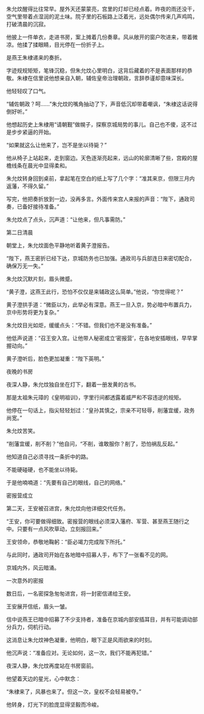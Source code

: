 朱允炆醒得比往常早。屋外天还蒙蒙亮，宫里的灯却已经点着。昨夜的雨还没干，空气里带着点湿润的泥土味。院子里的石板路上泛着光，远处偶尔传来几声鸡鸣，打破清晨的沉寂。

他披上一件单衣，走进书房，案上摊着几份奏章。风从敞开的窗户吹进来，带着微凉。他揉了揉眼睛，目光停在一份折子上。

是燕王朱棣递来的奏折。

字迹规规矩矩，笔锋沉稳，但朱允炆心里明白，这背后藏着的不是表面那样的恭敬。朱棣在信里说他想亲自入朝，辅佐皇帝治理朝政，言辞恭谨却意味深长。

他轻轻叹了口气。

“辅佐朝政？呵……”朱允炆的嘴角抽动了下，声音低沉却带着嘲讽，“朱棣这话说得倒好听。”

他想起历史上朱棣用“请朝觐”做幌子，探察京城局势的事儿。自己也不傻，这不过是步步紧逼的开始。

“如果就这么让他来了，岂不是坐以待毙？”

他从椅子上站起来，走到窗边。天色逐渐亮起来，远山的轮廓清晰了些，宫殿的屋檐线条在晨光中显得柔和。

朱允炆转身回到桌前，拿起笔在空白的纸上写了几个字：“准其来京，但限三月内返藩，不得久留。”

写完，他把奏折放到一边，没再多言。外面传来宫人来报的声音：“陛下，通政司奏，已备好接待准备。”

朱允炆点了点头，沉声道：“让他来，但凡事需防。”

第二日清晨

朝堂上，朱允炆面色平静地听着黄子澄报告。

“陛下，燕王密折已经下达，京城防务也已加强。通政司与兵部连日来密切配合，确保万无一失。”

朱允炆沉默片刻，眉头微蹙。

“黄子澄，这燕王此行，恐怕不仅仅是来辅政这么简单。”他说，“你觉得呢？”

黄子澄拱手道：“微臣以为，此举必有深意。燕王一旦入京，势必暗中布置兵力，京中形势将更为复杂。”

朱允炆目光如炬，缓缓点头：“不错。但我们也不是没有准备。”

他低声说道：“召王安入宫。让他带人秘密成立‘密报营’，在各地安插眼线，早早掌握动向。”

黄子澄听后，脸色更加凝重：“陛下英明。”

夜晚的书房

夜深人静，朱允炆独自坐在灯下，翻着一册发黄的古书。

那是太祖朱元璋的《皇明祖训》，字里行间都透露着威严和不容违逆的规矩。

他停在一句话上，指尖轻轻划过：“皇孙其慎之，宗亲不可轻辱，削藩宜缓，政务尚宽。”

朱允炆苦笑。

“削藩宜缓，削不削？”他自问，“不削，谁敢服你？削了，恐怕祸乱反起。”

他知道自己必须寻找一条折中的路。

不能硬碰硬，也不能坐以待毙。

于是他喃喃道：“先要有自己的眼线，自己的网络。”

密报营成立

第二天，王安被召进宫，朱允炆向他详细交代任务。

“王安，你可要做得细致。密报营的眼线必须深入藩府、军营、甚至燕王随行之中。只要有一点风吹草动，立刻报回来。”

王安领命，恭敬地鞠躬：“臣必竭力完成陛下所托。”

与此同时，通政司开始在各地暗中招募人手，布下了一张看不见的网。

京城内外，风云暗涌。

一次意外的密报

数日后，一名密探急匆匆进宫，将一封密信递给王安。

王安展开信纸，眉头一皱。

信中说燕王已暗中招募了不少支持者，准备在京城内部安插耳目，并有可能调动部分兵力，伺机行动。

这消息让朱允炆神色凝重，他明白，眼下正是风雨欲来的时刻。

他沉声说：“准备应对。无论如何，这一次，我们不能再犯错。”

夜深人静，朱允炆再度站在书房窗前。

他望着天边的星光，心中默念：

“朱棣来了，风暴也来了。但这一次，皇权不会轻易被夺。”

他转身，灯光下的脸庞显得坚毅而冷峻。